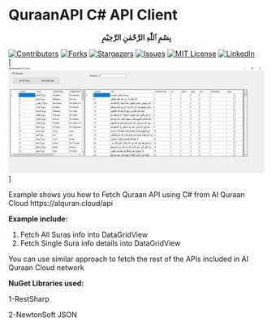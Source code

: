 # QuraanAPI C# API Client
<p align='center'><strong>بِسْمِ ٱللّٰهِ الرَّحْمٰنِ الرَّحِيْمِ
  </strong></p>
  
[![Contributors][contributors-shield]][contributors-url]
[![Forks][forks-shield]][forks-url]
[![Stargazers][stars-shield]][stars-url]
[![Issues][issues-shield]][issues-url]
[![MIT License][license-shield]][license-url]
[![LinkedIn][linkedin-shield]][linkedin-url]  
[![Product Name Screen Shot][product-screenshot]]
<p>Example shows you how to Fetch Quraan API using C# from Al Quraan Cloud https://alquran.cloud/api</p>
<p><strong>Example include:</strong></p>
<ol>
  <li>Fetch All Suras info into DataGridView</li>
  <li>Fetch Single Sura info details into DataGridView</li>
</ol>
<p>
You can use similar approach to fetch the rest of the APIs included in Al Quraan Cloud network</p>


<p><strong>NuGet Libraries used:</strong>


1-RestSharp

2-NewtonSoft JSON

<!-- MARKDOWN LINKS & IMAGES -->
<!-- https://www.markdownguide.org/basic-syntax/#reference-style-links -->
[contributors-shield]: https://img.shields.io/github/contributors/el-capitano/QuraanAPI.svg?style=for-the-badge
[contributors-url]: https://github.com/el-capitano/QuraanAPI/graphs/contributors
[forks-shield]: https://img.shields.io/github/forks/el-capitano/QuraanAPI.svg?style=for-the-badge
[forks-url]: https://github.com/el-capitano/QuraanAPI/network/members
[stars-shield]: https://img.shields.io/github/stars/el-capitano/QuraanAPI.svg?style=for-the-badge
[stars-url]: https://github.com/el-capitano/QuraanAPI/stargazers
[issues-shield]: https://img.shields.io/github/issues/el-capitano/QuraanAPI.svg?style=for-the-badge
[issues-url]: https://github.com/el-capitano/QuraanAPI/issues
[license-shield]: https://img.shields.io/github/license/el-capitano/QuraanAPI.svg?style=for-the-badge
[license-url]: https://github.com/el-capitano/QuraanAPI/blob/master/LICENSE.txt
[linkedin-shield]: https://img.shields.io/badge/-LinkedIn-black.svg?style=for-the-badge&logo=linkedin&colorB=555
[linkedin-url]: https://www.linkedin.com/in/majedkhaznadar
[product-screenshot]: img/screenshot.jpg
